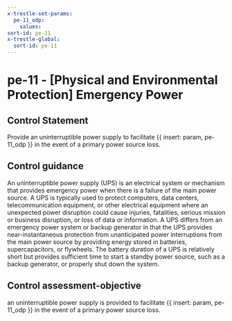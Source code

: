 ```yaml
---
x-trestle-set-params:
  pe-11_odp:
    values:
sort-id: pe-11
x-trestle-global:
  sort-id: pe-11
---
```


# pe-11 - \[Physical and Environmental Protection\] Emergency Power

## Control Statement

Provide an uninterruptible power supply to facilitate {{ insert: param, pe-11_odp }} in the event of a primary power source loss.

## Control guidance

An uninterruptible power supply (UPS) is an electrical system or mechanism that provides emergency power when there is a failure of the main power source. A UPS is typically used to protect computers, data centers, telecommunication equipment, or other electrical equipment where an unexpected power disruption could cause injuries, fatalities, serious mission or business disruption, or loss of data or information. A UPS differs from an emergency power system or backup generator in that the UPS provides near-instantaneous protection from unanticipated power interruptions from the main power source by providing energy stored in batteries, supercapacitors, or flywheels. The battery duration of a UPS is relatively short but provides sufficient time to start a standby power source, such as a backup generator, or properly shut down the system.

## Control assessment-objective

an uninterruptible power supply is provided to facilitate {{ insert: param, pe-11_odp }} in the event of a primary power source loss.
